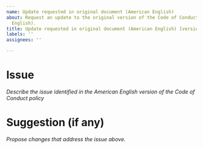 ```yaml
---
name: Update requested in original document (American English)
about: Request an update to the original version of the Code of Conduct policy (American
  English).
title: Update requested in original document (American English) [version X.X.X]
labels: ''
assignees: ''

---
```


# Issue

_Describe the issue identified in the American English version of the Code of Conduct policy_

# Suggestion (if any)

_Propose changes that address the issue above._
